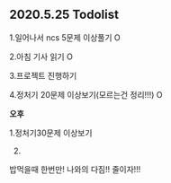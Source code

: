 ## 2020.5.25 Todolist

1.일어나서 ncs 5문제 이상풀기 O

2.아침 기사 읽기 O

3.프로젝트 진행하기 

4.정처기 20문제 이상보기(모르는건 정리!!!) O



**오후**

1.정처기30문제 이상보기

2.



밥먹을때 한번만! 나와의 다짐!! 줄이자!!!

